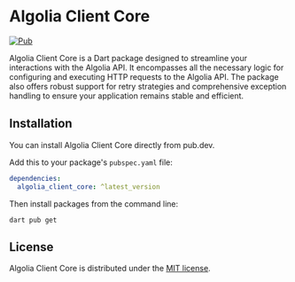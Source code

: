 # Algolia Client Core

[![Pub](https://img.shields.io/pub/v/algolia_client_core.svg)](https://pub.dartlang.org/packages/algolia_client_core)

Algolia Client Core is a Dart package designed to streamline your interactions with the Algolia API. It encompasses all the necessary logic for configuring and executing HTTP requests to the Algolia API. The package also offers robust support for retry strategies and comprehensive exception handling to ensure your application remains stable and efficient.

## Installation

You can install Algolia Client Core directly from pub.dev.

Add this to your package's `pubspec.yaml` file:

```yaml
dependencies:
  algolia_client_core: ^latest_version
```

Then install packages from the command line:

```shell
dart pub get
```

## License

Algolia Client Core is distributed under the [MIT license](LICENSE).
